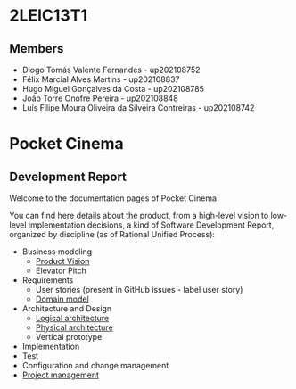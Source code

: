 # 2LEIC13T1

## Members
- Diogo Tomás Valente Fernandes - up202108752
- Félix Marcial Alves Martins - up202108837
- Hugo Miguel Gonçalves da Costa - up202108785
- João Torre Onofre Pereira - up202108848
- Luís Filipe Moura Oliveira da Silveira Contreiras - up202108742

# Pocket Cinema
## Development Report
Welcome to the documentation pages of Pocket Cinema

You can find here details about the product, from a high-level vision to low-level implementation decisions, a kind of Software Development Report, organized by discipline (as of Rational Unified Process):
- Business modeling
    * [Product Vision](docs/ProductVision.md)
    * Elevator Pitch
- Requirements
    * User stories (present in GitHub issues - label user story)
    * [Domain model](docs/requirements.md)
- Architecture and Design
    * [Logical architecture](docs/ArchitectureAndDesign.md)
    * [Physical architecture](docs/ArchitectureAndDesign.md)
    * Vertical prototype
- Implementation
- Test
- Configuration and change management
- [Project management](docs/ProjectManagement.md)
